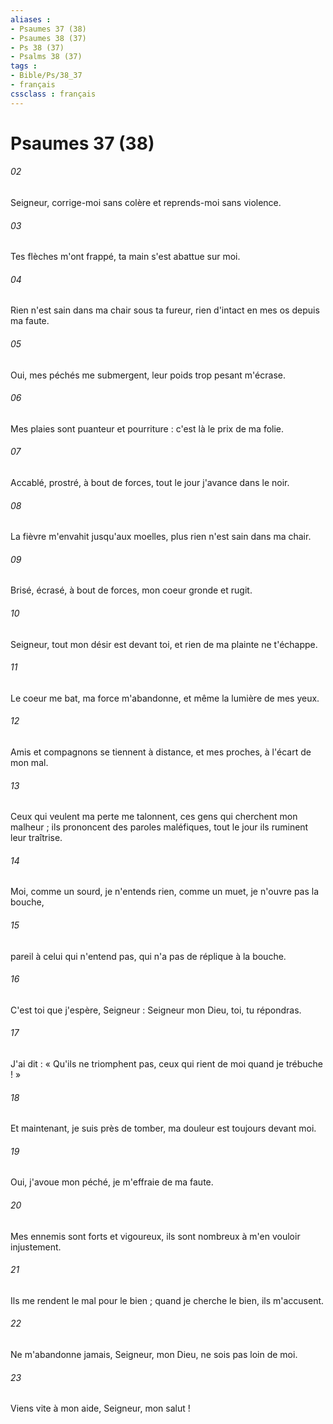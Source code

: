 ```yaml
---
aliases : 
- Psaumes 37 (38)
- Psaumes 38 (37)
- Ps 38 (37)
- Psalms 38 (37)
tags : 
- Bible/Ps/38_37
- français
cssclass : français
---
```


# Psaumes 37 (38)

###### 02
Seigneur, corrige-moi sans colère et reprends-moi sans violence.
###### 03
Tes flèches m'ont frappé, ta main s'est abattue sur moi.
###### 04
Rien n'est sain dans ma chair sous ta fureur, rien d'intact en mes os depuis ma faute.
###### 05
Oui, mes péchés me submergent, leur poids trop pesant m'écrase.
###### 06
Mes plaies sont puanteur et pourriture : c'est là le prix de ma folie.
###### 07
Accablé, prostré, à bout de forces, tout le jour j'avance dans le noir.
###### 08
La fièvre m'envahit jusqu'aux moelles, plus rien n'est sain dans ma chair.
###### 09
Brisé, écrasé, à bout de forces, mon coeur gronde et rugit.
###### 10
Seigneur, tout mon désir est devant toi, et rien de ma plainte ne t'échappe.
###### 11
Le coeur me bat, ma force m'abandonne, et même la lumière de mes yeux.
###### 12
Amis et compagnons se tiennent à distance, et mes proches, à l'écart de mon mal.
###### 13
Ceux qui veulent ma perte me talonnent, ces gens qui cherchent mon malheur ; ils prononcent des paroles maléfiques, tout le jour ils ruminent leur traîtrise.
###### 14
Moi, comme un sourd, je n'entends rien, comme un muet, je n'ouvre pas la bouche,
###### 15
pareil à celui qui n'entend pas, qui n'a pas de réplique à la bouche.
###### 16
C'est toi que j'espère, Seigneur : Seigneur mon Dieu, toi, tu répondras.
###### 17
J'ai dit : « Qu'ils ne triomphent pas, ceux qui rient de moi quand je trébuche ! »
###### 18
Et maintenant, je suis près de tomber, ma douleur est toujours devant moi.
###### 19
Oui, j'avoue mon péché, je m'effraie de ma faute.
###### 20
Mes ennemis sont forts et vigoureux, ils sont nombreux à m'en vouloir injustement.
###### 21
Ils me rendent le mal pour le bien ; quand je cherche le bien, ils m'accusent.
###### 22
Ne m'abandonne jamais, Seigneur, mon Dieu, ne sois pas loin de moi.
###### 23
Viens vite à mon aide, Seigneur, mon salut !
